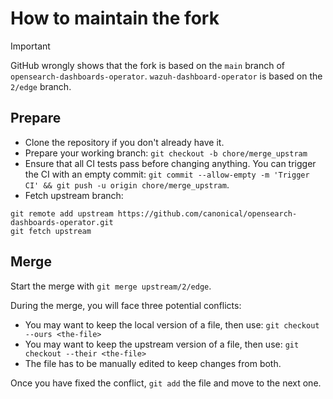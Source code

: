 # How to maintain the fork

> [!IMPORTANT]
> GitHub wrongly shows that the fork is based on the `main` branch of `opensearch-dashboards-operator`.
> `wazuh-dashboard-operator` is based on the `2/edge` branch.

## Prepare

- Clone the repository if you don't already have it.
- Prepare your working branch: `git checkout -b chore/merge_upstram`
- Ensure that all CI tests pass before changing anything. You can trigger the CI with an empty commit: `git commit --allow-empty -m 'Trigger CI' && git push -u origin chore/merge_upstram`.
- Fetch upstream branch:

```shell
git remote add upstream https://github.com/canonical/opensearch-dashboards-operator.git
git fetch upstream
```

## Merge

Start the merge with `git merge upstream/2/edge`.

During the merge, you will face three potential conflicts:
- You may want to keep the local version of a file, then use: `git checkout --ours <the-file>`
- You may want to keep the upstream version of a file, then use: `git checkout --their <the-file>`
- The file has to be manually edited to keep changes from both.

Once you have fixed the conflict, `git add` the file and move to the next one.
